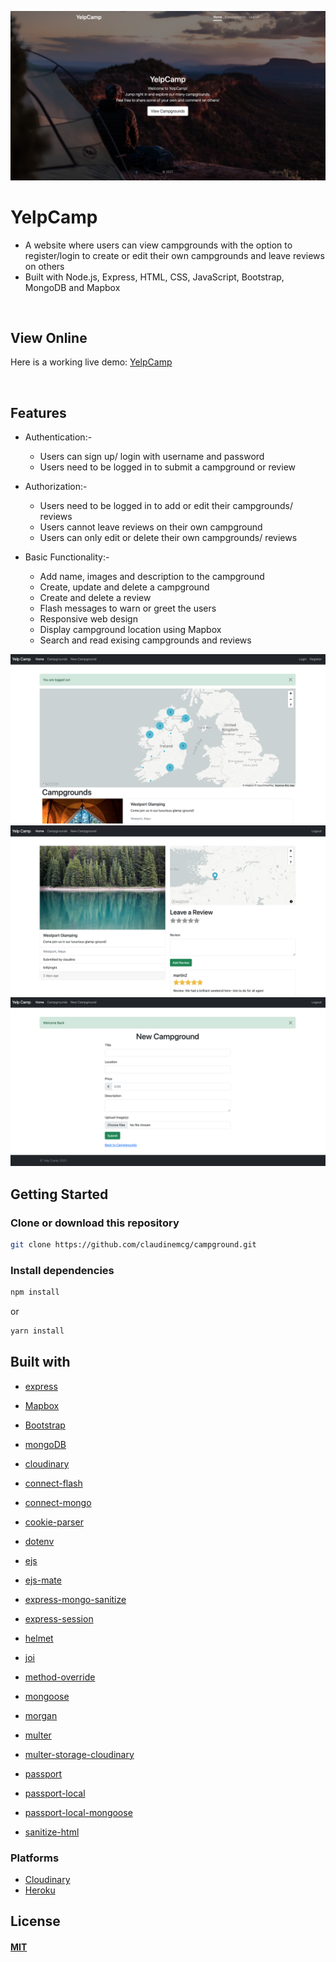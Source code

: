 ![YelpCamp homepage image](https://github.com/claudinemcg/campground/blob/main/github-images/homepage.png?raw=true)

# YelpCamp
 * A website where users can view campgrounds with the option to register/login to create or edit their own campgrounds and leave reviews on others
 * Built with Node.js, Express, HTML, CSS, JavaScript, Bootstrap, MongoDB and Mapbox

<br/>

## View Online

Here is a working live demo: [YelpCamp](https://fathomless-tundra-46520.herokuapp.com/)

<br/>

## Features

* Authentication:-
  * Users can sign up/ login with username and password
  * Users need to be logged in to submit a campground or review
  
* Authorization:-
  * Users need to be logged in to add or edit their campgrounds/ reviews
  * Users cannot leave reviews on their own campground
  * Users can only edit or delete their own campgrounds/ reviews

* Basic Functionality:-
  * Add name, images and description to the campground
  * Create, update and delete a campground
  * Create and delete a review
  * Flash messages to warn or greet the users
  * Responsive web design
  * Display campground location using Mapbox
  * Search and read exising campgrounds and reviews

![homepage-mapbox](https://github.com/claudinemcg/campground/blob/main/github-images/campgrounds.png?raw=true)
![single-campground](https://github.com/claudinemcg/campground/blob/main/github-images/campground-logged-in.png?raw=true)
![campground-form](https://github.com/claudinemcg/campground/blob/main/github-images/new-campground-form.png?raw=true)
 
## Getting Started

### Clone or download this repository

```sh
git clone https://github.com/claudinemcg/campground.git
```

### Install dependencies

```sh
npm install
```

or

```sh
yarn install
```

## Built with
* [express](https://expressjs.com/)
* [Mapbox](https://www.mapbox.com/)
* [Bootstrap](https://getbootstrap.com/docs/3.3/)
* [mongoDB](https://www.mongodb.com/)
* [cloudinary](https://cloudinary.com/)

* [connect-flash](https://github.com/jaredhanson/connect-flash)
* [connect-mongo](https://github.com/jaredhanson/connect-mongo)
* [cookie-parser](https://www.npmjs.com/package/cookie-parser) 
* [dotenv](https://github.com/motdotla/dotenv)
* [ejs](http://ejs.co/)
* [ejs-mate](https://github.com/JacksonTian/ejs-mate)
* [express-mongo-sanitize](https://github.com/fiznool/express-mongo-sanitize)
* [express-session](https://github.com/expressjs/session#express-session)
* [helmet](https://helmetjs.github.io/)
* [joi](https://github.com/sideway/joi)
* [method-override](https://github.com/expressjs/method-override#method-override)
* [mongoose](http://mongoosejs.com/)
* [morgan](https://github.com/expressjs/morgan)
* [multer](https://github.com/expressjs/multer)
* [multer-storage-cloudinary](https://github.com/affanshahid/multer-storage-cloudinary)
* [passport](http://www.passportjs.org/)
* [passport-local](http://www.passportjs.org/packages/passport-local/)
* [passport-local-mongoose](https://www.npmjs.com/package/passport-local-mongoose)
* [sanitize-html](https://www.npmjs.com/package/sanitize-html)

### Platforms

* [Cloudinary](https://cloudinary.com/)
* [Heroku](https://www.heroku.com/)

## License

#### [MIT](./LICENSE)
